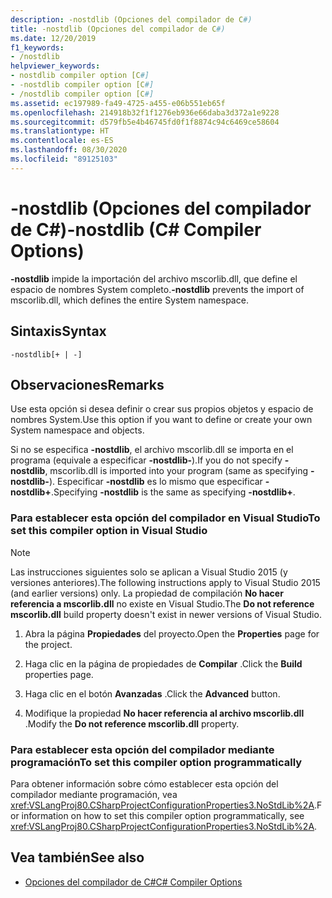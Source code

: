 ```yaml
---
description: -nostdlib (Opciones del compilador de C#)
title: -nostdlib (Opciones del compilador de C#)
ms.date: 12/20/2019
f1_keywords:
- /nostdlib
helpviewer_keywords:
- nostdlib compiler option [C#]
- -nostdlib compiler option [C#]
- /nostdlib compiler option [C#]
ms.assetid: ec197989-fa49-4725-a455-e06b551eb65f
ms.openlocfilehash: 214918b32f1f1276eb936e66daba3d372a1e9228
ms.sourcegitcommit: d579fb5e4b46745fd0f1f8874c94c6469ce58604
ms.translationtype: HT
ms.contentlocale: es-ES
ms.lasthandoff: 08/30/2020
ms.locfileid: "89125103"
---
```

# <a name="-nostdlib-c-compiler-options"></a><span data-ttu-id="0513b-103">-nostdlib (Opciones del compilador de C#)</span><span class="sxs-lookup"><span data-stu-id="0513b-103">-nostdlib (C# Compiler Options)</span></span>

<span data-ttu-id="0513b-104">**-nostdlib** impide la importación del archivo mscorlib.dll, que define el espacio de nombres System completo.</span><span class="sxs-lookup"><span data-stu-id="0513b-104">**-nostdlib** prevents the import of mscorlib.dll, which defines the entire System namespace.</span></span>

## <a name="syntax"></a><span data-ttu-id="0513b-105">Sintaxis</span><span class="sxs-lookup"><span data-stu-id="0513b-105">Syntax</span></span>

```console
-nostdlib[+ | -]
```

## <a name="remarks"></a><span data-ttu-id="0513b-106">Observaciones</span><span class="sxs-lookup"><span data-stu-id="0513b-106">Remarks</span></span>

<span data-ttu-id="0513b-107">Use esta opción si desea definir o crear sus propios objetos y espacio de nombres System.</span><span class="sxs-lookup"><span data-stu-id="0513b-107">Use this option if you want to define or create your own System namespace and objects.</span></span>

<span data-ttu-id="0513b-108">Si no se especifica **-nostdlib**, el archivo mscorlib.dll se importa en el programa (equivale a especificar **-nostdlib-**).</span><span class="sxs-lookup"><span data-stu-id="0513b-108">If you do not specify **-nostdlib**, mscorlib.dll is imported into your program (same as specifying **-nostdlib-**).</span></span> <span data-ttu-id="0513b-109">Especificar **-nostdlib** es lo mismo que especificar **-nostdlib+**.</span><span class="sxs-lookup"><span data-stu-id="0513b-109">Specifying **-nostdlib** is the same as specifying **-nostdlib+**.</span></span>

### <a name="to-set-this-compiler-option-in-visual-studio"></a><span data-ttu-id="0513b-110">Para establecer esta opción del compilador en Visual Studio</span><span class="sxs-lookup"><span data-stu-id="0513b-110">To set this compiler option in Visual Studio</span></span>

> [!NOTE]
> <span data-ttu-id="0513b-111">Las instrucciones siguientes solo se aplican a Visual Studio 2015 (y versiones anteriores).</span><span class="sxs-lookup"><span data-stu-id="0513b-111">The following instructions apply to Visual Studio 2015 (and earlier versions) only.</span></span> <span data-ttu-id="0513b-112">La propiedad de compilación **No hacer referencia a mscorlib.dll** no existe en Visual Studio.</span><span class="sxs-lookup"><span data-stu-id="0513b-112">The **Do not reference mscorlib.dll** build property doesn't exist in newer versions of Visual Studio.</span></span>

1. <span data-ttu-id="0513b-113">Abra la página **Propiedades** del proyecto.</span><span class="sxs-lookup"><span data-stu-id="0513b-113">Open the **Properties** page for the project.</span></span>

2. <span data-ttu-id="0513b-114">Haga clic en la página de propiedades de **Compilar** .</span><span class="sxs-lookup"><span data-stu-id="0513b-114">Click the **Build** properties page.</span></span>

3. <span data-ttu-id="0513b-115">Haga clic en el botón **Avanzadas** .</span><span class="sxs-lookup"><span data-stu-id="0513b-115">Click the **Advanced** button.</span></span>

4. <span data-ttu-id="0513b-116">Modifique la propiedad **No hacer referencia al archivo mscorlib.dll** .</span><span class="sxs-lookup"><span data-stu-id="0513b-116">Modify the **Do not reference mscorlib.dll** property.</span></span>

### <a name="to-set-this-compiler-option-programmatically"></a><span data-ttu-id="0513b-117">Para establecer esta opción del compilador mediante programación</span><span class="sxs-lookup"><span data-stu-id="0513b-117">To set this compiler option programmatically</span></span>

<span data-ttu-id="0513b-118">Para obtener información sobre cómo establecer esta opción del compilador mediante programación, vea <xref:VSLangProj80.CSharpProjectConfigurationProperties3.NoStdLib%2A>.</span><span class="sxs-lookup"><span data-stu-id="0513b-118">For information on how to set this compiler option programmatically, see <xref:VSLangProj80.CSharpProjectConfigurationProperties3.NoStdLib%2A>.</span></span>

## <a name="see-also"></a><span data-ttu-id="0513b-119">Vea también</span><span class="sxs-lookup"><span data-stu-id="0513b-119">See also</span></span>

- [<span data-ttu-id="0513b-120">Opciones del compilador de C#</span><span class="sxs-lookup"><span data-stu-id="0513b-120">C# Compiler Options</span></span>](./index.md)
